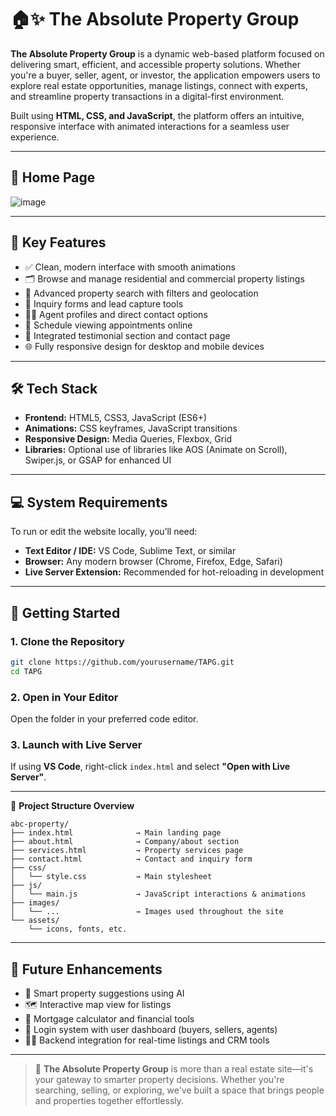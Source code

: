 # 🏠✨ The Absolute Property Group

**The Absolute Property Group** is a dynamic web-based platform focused on delivering smart, efficient, and accessible property solutions. Whether you're a buyer, seller, agent, or investor, the application empowers users to explore real estate opportunities, manage listings, connect with experts, and streamline property transactions in a digital-first environment.

Built using **HTML, CSS, and JavaScript**, the platform offers an intuitive, responsive interface with animated interactions for a seamless user experience.

---

## 🏡 Home Page

![image](https://github.com/user-attachments/assets/fd5a4c87-8191-490b-a574-7ba7a65d7ef2)


---

## 📌 Key Features

* ✅ Clean, modern interface with smooth animations
* 🗂️ Browse and manage residential and commercial property listings
* 🔎 Advanced property search with filters and geolocation
* 🧾 Inquiry forms and lead capture tools
* 🧑‍💼 Agent profiles and direct contact options
* 📅 Schedule viewing appointments online
* 💬 Integrated testimonial section and contact page
* 🌐 Fully responsive design for desktop and mobile devices

---

## 🛠️ Tech Stack

* **Frontend:** HTML5, CSS3, JavaScript (ES6+)
* **Animations:** CSS keyframes, JavaScript transitions
* **Responsive Design:** Media Queries, Flexbox, Grid
* **Libraries:** Optional use of libraries like AOS (Animate on Scroll), Swiper.js, or GSAP for enhanced UI

---

## 💻 System Requirements

To run or edit the website locally, you’ll need:

* **Text Editor / IDE:** VS Code, Sublime Text, or similar
* **Browser:** Any modern browser (Chrome, Firefox, Edge, Safari)
* **Live Server Extension:** Recommended for hot-reloading in development

---

## 🚀 Getting Started

### 1. Clone the Repository

```bash
git clone https://github.com/yourusername/TAPG.git
cd TAPG
```

### 2. Open in Your Editor

Open the folder in your preferred code editor.

### 3. Launch with Live Server

If using **VS Code**, right-click `index.html` and select **"Open with Live Server"**.

---

📂 **Project Structure Overview**

```
abc-property/
├── index.html              → Main landing page
├── about.html              → Company/about section
├── services.html           → Property services page
├── contact.html            → Contact and inquiry form
├── css/
│   └── style.css           → Main stylesheet
├── js/
│   └── main.js             → JavaScript interactions & animations
├── images/
│   └── ...                 → Images used throughout the site
└── assets/
    └── icons, fonts, etc.
```

---

## 🧩 Future Enhancements

* 🧠 Smart property suggestions using AI
* 🗺️ Interactive map view for listings
* 🏦 Mortgage calculator and financial tools
* 🔐 Login system with user dashboard (buyers, sellers, agents)
* 🧑‍💻 Backend integration for real-time listings and CRM tools

---

> 🌟 **The Absolute Property Group** is more than a real estate site—it's your gateway to smarter property decisions. Whether you're searching, selling, or exploring, we've built a space that brings people and properties together effortlessly.

